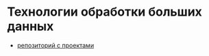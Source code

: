 # Технологии обработки больших данных

- [репозиторий с проектами](https://github.com/bitcoineazy/Big_Data)